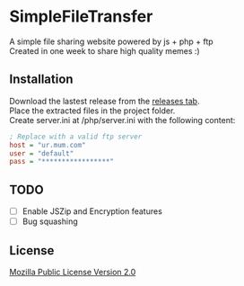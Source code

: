 # SimpleFileTransfer

A simple file sharing website powered by js + php + ftp  
Created in one week to share high quality memes :)

## Installation

Download the lastest release from the [releases tab](/https://github.com/KenanTurner/SimpleFileTransfer/releases).  
Place the extracted files in the project folder.  
Create server.ini at /php/server.ini with the following content:
```ini
; Replace with a valid ftp server
host = "ur.mum.com"
user = "default"
pass = "*****************"
```

## TODO

- [ ] Enable JSZip and Encryption features
- [ ] Bug squashing

## License
[Mozilla Public License Version 2.0](/LICENSE.txt)
